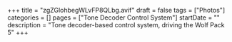 +++
title = "zgZGlohbegWLvFP8QLbg.avif"
draft = false
tags = ["Photos"]
categories = []
pages = ["Tone Decoder Control System"]
startDate = ""
description = "Tone decoder-based control system, driving the Wolf Pack 5"
+++
